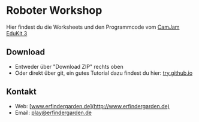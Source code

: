 # Roboter Workshop

Hier findest du die Worksheets und den Programmcode vom [CamJam EduKit 3](http://camjam.me/?page_id=1035)

## Download

* Entweder über "Download ZIP" rechts oben
* Oder direkt über git, ein gutes Tutorial dazu findest du hier: [try.github.io](https://try.github.io)

## Kontakt

* Web: [www.erfindergarden.de](http://www.erfindergarden.de)
* Email: [play@erfindergarden.de](mailto:play@erfindergarden.de)